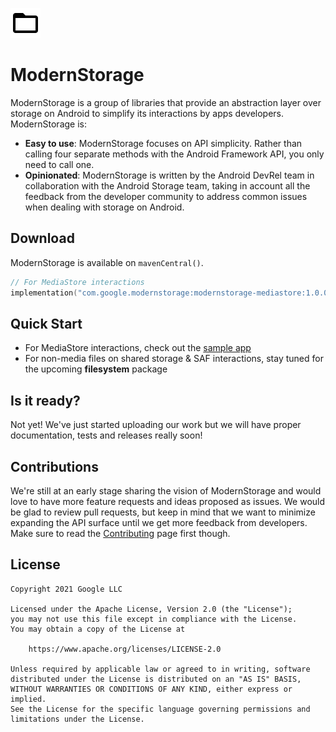 ![ModernStorage](docs/images/favicon.png)
# ModernStorage

ModernStorage is a group of libraries that provide an abstraction layer over storage on Android to
simplify its interactions by apps developers. ModernStorage is:

- **Easy to use**: ModernStorage focuses on API simplicity. Rather than calling four separate methods with the Android Framework API, you only need to call one.
- **Opinionated**: ModernStorage is written by the Android DevRel team in collaboration with the Android Storage team, taking in account all the feedback from the developer community to address common issues when dealing with storage on Android.

## Download

ModernStorage is available on `mavenCentral()`.

```kotlin
// For MediaStore interactions
implementation("com.google.modernstorage:modernstorage-mediastore:1.0.0-alpha01")
```

## Quick Start

* For MediaStore interactions, check out the [sample app](/sample/src/main/java/com/google/modernstorage/sample/mediastore/)
* For non-media files on shared storage & SAF interactions, stay tuned for the upcoming **filesystem** package

## Is it ready?
Not yet! We've just started uploading our work but we will have proper documentation, tests and releases really soon!

## Contributions

We're still at an early stage sharing the vision of ModernStorage and would love to have more feature requests and ideas proposed as issues.
We would be glad to review pull requests, but keep in mind that we want to minimize expanding the API surface until we get more feedback from developers.
Make sure to read the [Contributing](CONTRIBUTING.md) page first though.

## License

```
Copyright 2021 Google LLC

Licensed under the Apache License, Version 2.0 (the "License");
you may not use this file except in compliance with the License.
You may obtain a copy of the License at

    https://www.apache.org/licenses/LICENSE-2.0

Unless required by applicable law or agreed to in writing, software
distributed under the License is distributed on an "AS IS" BASIS,
WITHOUT WARRANTIES OR CONDITIONS OF ANY KIND, either express or implied.
See the License for the specific language governing permissions and
limitations under the License.
```
